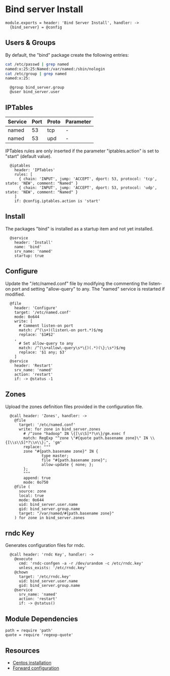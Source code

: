 
# Bind server Install

    module.exports = header: 'Bind Server Install', handler: ->
      {bind_server} = @config

## Users & Groups

By default, the "bind" package create the following entries:

```bash
cat /etc/passwd | grep named
named:x:25:25:Named:/var/named:/sbin/nologin
cat /etc/group | grep named
named:x:25:
```

      @group bind_server.group
      @user bind_server.user

## IPTables

| Service    | Port | Proto | Parameter       |
|------------|------|-------|-----------------|
| named      | 53   | tcp   | -               |
| named      | 53   | upd   | -               |

IPTables rules are only inserted if the parameter "iptables.action" is set to 
"start" (default value).

      @iptables
        header: 'IPTables'
        rules: [
          { chain: 'INPUT', jump: 'ACCEPT', dport: 53, protocol: 'tcp', state: 'NEW', comment: "Named" }
          { chain: 'INPUT', jump: 'ACCEPT', dport: 53, protocol: 'udp', state: 'NEW', comment: "Named" }
        ]
        if: @config.iptables.action is 'start'

## Install

The packages "bind" is installed as a startup item and not yet installed.

      @service
        header: 'Install'
        name: 'bind'
        srv_name: 'named'
        startup: true

## Configure

Update the "/etc/named.conf" file by modifying the commenting the listen-on port
and setting "allow-query" to any. The "named" service is restarted if modified.

      @file
        header: 'Configure'
        target: '/etc/named.conf'
        mode: 0o644
        write: [
          # Comment listen-on port
          match: /^(\s+)(listen\-on port.*)$/mg
          replace: '$1#$2'
        ,
          # Set allow-query to any
          match: /^(\s+allow\-query\s*\{)(.*)(\};\s*)$/mg
          replace: '$1 any; $3'
        ]
      @service
        header: 'Restart'
        srv_name: 'named'
        action: 'restart'
        if: -> @status -1

## Zones

Upload the zones definition files provided in the configuration file.   

      @call header: 'Zones', handler: ->
        @file
          target: '/etc/named.conf'
          write: for zone in bind_server.zones
            # /^zone "hadoop" IN \{[\s\S]*?\n\}/gm.exec f
            match: RegExp "^zone \"#{quote path.basename zone}\" IN \\{[\\s\\S]*?\\n\\};", 'gm'
            replace: """
            zone "#{path.basename zone}" IN {
                    type master;
                    file "#{path.basename zone}";
                    allow-update { none; };
            };
            """
            append: true
            mode: 0o750
        @file (
          source: zone
          local: true
          mode: 0o644
          uid: bind_server.user.name
          gid: bind_server.group.name
          target: "/var/named/#{path.basename zone}"
        ) for zone in bind_server.zones

## rndc Key

Generates configuration files for rndc.   

      @call header: 'rndc Key', handler: ->
        @execute
          cmd: 'rndc-confgen -a -r /dev/urandom -c /etc/rndc.key'
          unless_exists: '/etc/rndc.key'
        @chown
          target: '/etc/rndc.key'
          uid: bind_server.user.name
          gid: bind_server.group.name
        @service
          srv_name: 'named'
          action: 'restart'
          if: -> @status()

## Module Dependencies

    path = require 'path'
    quote = require 'regexp-quote'

## Resources

*   [Centos installation](https://www.digitalocean.com/community/articles/how-to-install-the-bind-dns-server-on-centos-6)
*   [Forward configuration](http://gleamynode.net/articles/2267/)
